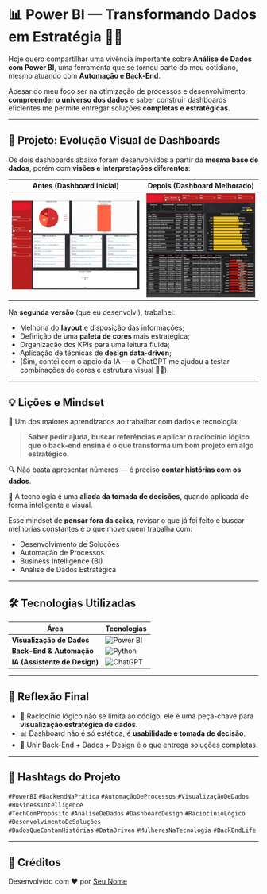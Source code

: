 # 📊 Power BI — Transformando Dados em Estratégia 🚀✨

Hoje quero compartilhar uma vivência importante sobre **Análise de Dados com Power BI**, uma ferramenta que se tornou parte do meu cotidiano, mesmo atuando com **Automação e Back-End**.

Apesar do meu foco ser na otimização de processos e desenvolvimento, **compreender o universo dos dados** e saber construir dashboards eficientes me permite entregar soluções **completas e estratégicas**.

---

## 🎨 Projeto: Evolução Visual de Dashboards

Os dois dashboards abaixo foram desenvolvidos a partir da **mesma base de dados**, porém com **visões e interpretações diferentes**:

| Antes (Dashboard Inicial) | Depois (Dashboard Melhorado) |
|---------------------------|-----------------------------|
| ![Dashboard Inicial](https://github.com/RaquelDaud180/Power_BI/blob/main/WhatsApp%20Image%202025-04-10%20at%2016.33.09%20(1).jpeg) | ![Dashboard Melhorado](https://github.com/RaquelDaud180/Power_BI/blob/main/WhatsApp%20Image%202025-04-10%20at%2016.33.09.jpeg) |

Na **segunda versão** (que eu desenvolvi), trabalhei:
- Melhoria do **layout** e disposição das informações;
- Definição de uma **paleta de cores** mais estratégica;
- Organização dos KPIs para uma leitura fluida;
- Aplicação de técnicas de **design data-driven**;
- (Sim, contei com o apoio da IA — o ChatGPT me ajudou a testar combinações de cores e estrutura visual 💬✨).

---

## 💡 Lições e Mindset

🧠 Um dos maiores aprendizados ao trabalhar com dados e tecnologia:
> **Saber pedir ajuda, buscar referências e aplicar o raciocínio lógico que o back-end ensina é o que transforma um bom projeto em algo estratégico.**

🔍 Não basta apresentar números — é preciso **contar histórias com os dados**.

🧩 A tecnologia é uma **aliada da tomada de decisões**, quando aplicada de forma inteligente e visual.

Esse mindset de **pensar fora da caixa**, revisar o que já foi feito e buscar melhorias constantes é o que move quem trabalha com:
- Desenvolvimento de Soluções
- Automação de Processos
- Business Intelligence (BI)
- Análise de Dados Estratégica

---

## 🛠️ Tecnologias Utilizadas

| Área | Tecnologias |
|------|-------------|
| **Visualização de Dados** | ![Power BI](https://img.shields.io/badge/Power%20BI-F2C811?style=for-the-badge&logo=powerbi&logoColor=black) |
| **Back-End & Automação** | ![Python](https://img.shields.io/badge/Python-3776AB?style=for-the-badge&logo=python&logoColor=white) |
| **IA (Assistente de Design)** | ![ChatGPT](https://img.shields.io/badge/ChatGPT-10a37f?style=for-the-badge&logo=openai&logoColor=white) |

---

## 🚀 Reflexão Final

- 🧠 Raciocínio lógico não se limita ao código, ele é uma peça-chave para **visualização estratégica de dados**.
- 📊 Dashboard não é só estética, é **usabilidade e tomada de decisão**.
- 🤝 Unir Back-End + Dados + Design é o que entrega soluções completas.

---

## 🔖 Hashtags do Projeto
`#PowerBI` `#BackendNaPrática` `#AutomaçãoDeProcessos` `#VisualizaçãoDeDados` `#BusinessIntelligence`  
`#TechComPropósito` `#AnáliseDeDados` `#DashboardDesign` `#RaciocínioLógico` `#DesenvolvimentoDeSoluções`  
`#DadosQueContamHistórias` `#DataDriven` `#MulheresNaTecnologia` `#BackEndLife`

---

## 🙌 Créditos
Desenvolvido com ❤️ por [Seu Nome](https://github.com/seu-usuario)
